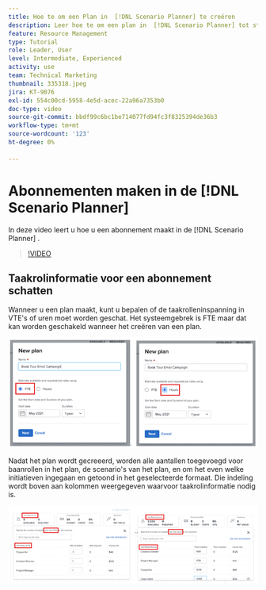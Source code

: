 ```yaml
---
title: Hoe te om een Plan in  [!DNL Scenario Planner] te creëren
description: Leer hoe te om een plan in  [!DNL Scenario Planner] tot stand te brengen.
feature: Resource Management
type: Tutorial
role: Leader, User
level: Intermediate, Experienced
activity: use
team: Technical Marketing
thumbnail: 335318.jpeg
jira: KT-9076
exl-id: 554c00cd-5958-4e5d-acec-22a96a7353b0
doc-type: video
source-git-commit: bbdf99c6bc1be714077fd94fc3f8325394de36b3
workflow-type: tm+mt
source-wordcount: '123'
ht-degree: 0%

---
```


# Abonnementen maken in de [!DNL Scenario Planner]

In deze video leert u hoe u een abonnement maakt in de [!DNL Scenario Planner] .

>[!VIDEO](https://video.tv.adobe.com/v/335318/?quality=12&learn=on&enablevpops=1)

## Taakrolinformatie voor een abonnement schatten

Wanneer u een plan maakt, kunt u bepalen of de taakrolleninspanning in VTE&#39;s of uren moet worden geschat. Het systeemgebrek is FTE maar dat kan worden geschakeld wanneer het creëren van een plan.

![&#x200B; Uitgezocht [!UICONTROL FTE] of [!UICONTROL Hours] in het [!UICONTROL New Plan] venster &#x200B;](assets/scenario-planner-1.png)

Nadat het plan wordt gecreeerd, worden alle aantallen toegevoegd voor baanrollen in het plan, de scenario&#39;s van het plan, en om het even welke initiatieven ingegaan en getoond in het geselecteerde formaat. Die indeling wordt boven aan kolommen weergegeven waarvoor taakrolinformatie nodig is.

![&#x200B; Informatie weergeven in [!UICONTROL FTE] of [!UICONTROL Hours] in de [!DNL Scenario Planner]](assets/scenario-planner-2.png)
